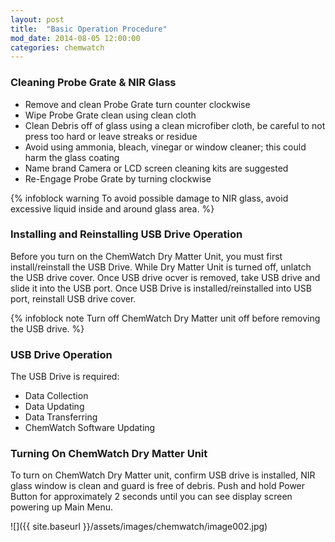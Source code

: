 ```yaml
---
layout: post
title:  "Basic Operation Procedure"
mod_date: 2014-08-05 12:00:00
categories: chemwatch
---
```


### Cleaning Probe Grate & NIR Glass

* Remove and clean Probe Grate turn counter clockwise
* Wipe Probe Grate clean using clean cloth
* Clean Debris off of glass using a clean microfiber cloth, be careful to not press too hard or leave streaks or residue
* Avoid using ammonia, bleach, vinegar or window cleaner; this could harm the glass coating
* Name brand Camera or LCD screen cleaning kits are suggested
* Re-Engage Probe Grate by turning clockwise

{% infoblock warning To avoid possible damage to NIR glass, avoid excessive liquid inside and around glass area. %}

### Installing and Reinstalling USB Drive Operation

Before you turn on the ChemWatch Dry Matter Unit, you must first install/reinstall the USB Drive. While Dry Matter Unit is turned off, unlatch the USB drive cover. Once USB drive ocver is removed, take USB drive and slide it into the USB port. Once USB Drive is installed/reinstalled into USB port, reinstall USB drive cover.

{% infoblock note Turn off ChemWatch Dry Matter unit off before removing the USB drive. %}

### USB Drive Operation

The USB Drive is required:

*  Data Collection
*  Data Updating
*  Data Transferring
*  ChemWatch Software Updating

### Turning On ChemWatch Dry Matter Unit

To turn on ChemWatch Dry Matter unit, confirm USB drive is installed, NIR glass window is clean and guard is free of debris. Push and hold Power Button for approximately 2 seconds until you can see display screen powering up Main Menu.

![]({{ site.baseurl }}/assets/images/chemwatch/image002.jpg)